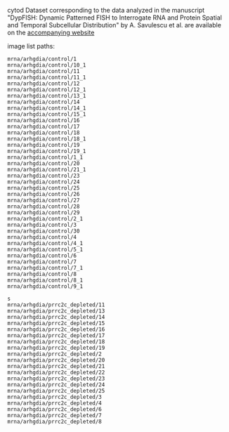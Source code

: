cytod Dataset corresponding to the data analyzed in the manuscript "DypFISH: Dynamic Patterned FISH to Interrogate RNA and Protein Spatial and Temporal Subcellular Distribution" by A. Savulescu et al. are available on the [accompanying website](http://dypfish.org)

image list paths:
```
mrna/arhgdia/control/1
mrna/arhgdia/control/10_1
mrna/arhgdia/control/11
mrna/arhgdia/control/11_1
mrna/arhgdia/control/12
mrna/arhgdia/control/12_1
mrna/arhgdia/control/13_1
mrna/arhgdia/control/14
mrna/arhgdia/control/14_1
mrna/arhgdia/control/15_1
mrna/arhgdia/control/16
mrna/arhgdia/control/17
mrna/arhgdia/control/18
mrna/arhgdia/control/18_1
mrna/arhgdia/control/19
mrna/arhgdia/control/19_1
mrna/arhgdia/control/1_1
mrna/arhgdia/control/20
mrna/arhgdia/control/21_1
mrna/arhgdia/control/23
mrna/arhgdia/control/24
mrna/arhgdia/control/25
mrna/arhgdia/control/26
mrna/arhgdia/control/27
mrna/arhgdia/control/28
mrna/arhgdia/control/29
mrna/arhgdia/control/2_1
mrna/arhgdia/control/3
mrna/arhgdia/control/30
mrna/arhgdia/control/4
mrna/arhgdia/control/4_1
mrna/arhgdia/control/5_1
mrna/arhgdia/control/6
mrna/arhgdia/control/7
mrna/arhgdia/control/7_1
mrna/arhgdia/control/8
mrna/arhgdia/control/8_1
mrna/arhgdia/control/9_1

s
mrna/arhgdia/prrc2c_depleted/11
mrna/arhgdia/prrc2c_depleted/13
mrna/arhgdia/prrc2c_depleted/14
mrna/arhgdia/prrc2c_depleted/15
mrna/arhgdia/prrc2c_depleted/16
mrna/arhgdia/prrc2c_depleted/17
mrna/arhgdia/prrc2c_depleted/18
mrna/arhgdia/prrc2c_depleted/19
mrna/arhgdia/prrc2c_depleted/2
mrna/arhgdia/prrc2c_depleted/20
mrna/arhgdia/prrc2c_depleted/21
mrna/arhgdia/prrc2c_depleted/22
mrna/arhgdia/prrc2c_depleted/23
mrna/arhgdia/prrc2c_depleted/24
mrna/arhgdia/prrc2c_depleted/25
mrna/arhgdia/prrc2c_depleted/3
mrna/arhgdia/prrc2c_depleted/4
mrna/arhgdia/prrc2c_depleted/6
mrna/arhgdia/prrc2c_depleted/7
mrna/arhgdia/prrc2c_depleted/8
```